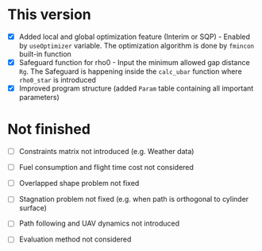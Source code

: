 # This version
- [x] Added local and global optimization feature (Interim or SQP) - Enabled by `useOptimizer` variable. The optimization algorithm is done by `fmincon` built-in function
- [x] Safeguard function for rho0 - Input the minimum allowed gap distance `Rg`. The Safeguard is happening inside the `calc_ubar` function where `rho0_star` is introduced
- [x] Improved program structure (added `Param` table containing all important parameters) 

# Not finished
- [ ] Constraints matrix not introduced (e.g. Weather data)
- [ ] Fuel consumption and flight time cost not considered
- [ ] Overlapped shape problem not fixed
- [ ] Stagnation problem not fixed (e.g. when path is orthogonal to cylinder surface)
- [ ] Path following and UAV dynamics not introduced
- [ ] Evaluation method not considered


